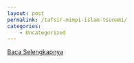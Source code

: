 ```yaml
---
layout: post
permalink: /tafsir-mimpi-islam-tsunami/
categories:
    - Uncategorized
---
```


[Baca Selengkapnya](/04)